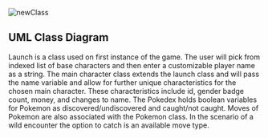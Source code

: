 ![newClass](https://user-images.githubusercontent.com/70285457/144552808-250c0921-badc-4acb-97ae-1bbc8f9354d4.PNG)


## UML Class Diagram
Launch is a class used on first instance of the game.  The user will pick from indexed list of base characters and then enter a customizable player name as a string.  The main character class extends
the launch class and will pass the name variable and allow for further unique characteristics for the chosen main character.  These characteristics include id, gender
badge count, money, and changes to name.  The Pokedex holds boolean variables for Pokemon as discovered/undiscovered and caught/not caught.  Moves of Pokemon are also associated with the Pokemon class.  In the scenario of a wild encounter the option
to catch is an available move type.
